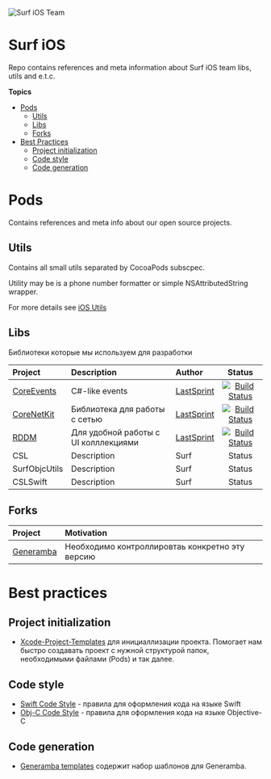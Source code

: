 
![Surf iOS Team](https://raw.githubusercontent.com/surfstudio/iOS_Dev/master/img/surf_logo.png)
# Surf iOS
Repo contains references and meta information about Surf iOS team libs, utils and e.t.c. 

**Topics**

- [Pods](#pods)
  - [Utils](#utils)
  - [Libs](#libs)
  - [Forks](#forks)
- [Best Practices](#best-practices)
  - [Project initialization](#project-initialization)
  - [Code style](#code-style)
  - [Code generation](#code-generation)
# Pods

Contains references and meta info about our open source projects.
## Utils

Contains all small utils separated by CocoaPods subscpec.

Utility may be is a phone number formatter or simple NSAttributedString wrapper.

For more details see [iOS Utils](https://github.com/surfstudio/iOS-Utils)
## Libs
Библиотеки которые мы используем для разработки

| Project | Description | Author | Status |
| :----- | :--- | :--- | :---: |
| [CoreEvents](https://github.com/surfstudio/CoreEvents) | C#-like events | [LastSprint](https://github.com/LastSprint) | [![Build Status](https://travis-ci.org/surfstudio/CoreNetKit.svg?branch=master)](https://travis-ci.org/surfstudio/CoreEvents)
| [CoreNetKit](https://github.com/surfstudio/CoreNetKit) | Библиотека для работы с сетью | [LastSprint](https://github.com/LastSprint) | [![Build Status](https://travis-ci.org/surfstudio/CoreNetKit.svg?branch=master)](https://travis-ci.org/surfstudio/CoreNetKit)
| [RDDM](https://github.com/surfstudio/ReactiveDataDisplayManager) | Для удобной работы с UI колллекциями | [LastSprint](https://github.com/LastSprint) | [![Build Status](https://travis-ci.org/surfstudio/ReactiveDataDisplayManager.svg?branch=master&style=flat)](https://travis-ci.org/surfstudio/ReactiveDataDisplayManager)
| CSL | Description | Surf |Status
| SurfObjcUtils | Description | Surf | Status
| CSLSwift | Description | Surf | Status
## Forks
| Project | Motivation |
| :--- | :---- |
| [Generamba](github.com/surfstudio/Generamba) | Необходимо контроллировтаь конкретно эту версию
# Best practices
## Project initialization
- [Xcode-Project-Templates](https://github.com/surfstudio/Xcode-Project-Templates) для инициаллизации проекта.
Помогает нам быстро создавать проект с нужной структурой папок, необходимыми файлами (Pods) и так далее.
## Code style
- [Swift Code Style](https://github.com/surfstudio/SwiftCodestyle) - правила для оформления кода на языке Swift
- [Obj-C Code Style](https://github.com/surfstudio/objective-c-style-guide) - правила для оформления кода на языке Objective-C
## Code generation
- [Generamba templates](https://github.com/surfstudio/generamba-templates) содержит набор шаблонов для Generamba.
